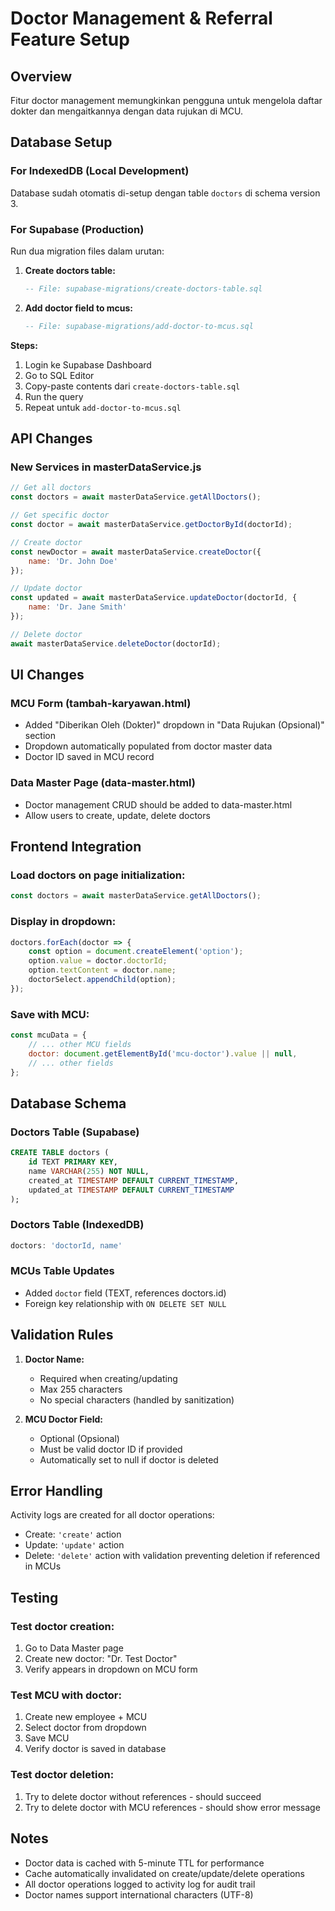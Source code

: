 # Doctor Management & Referral Feature Setup

## Overview
Fitur doctor management memungkinkan pengguna untuk mengelola daftar dokter dan mengaitkannya dengan data rujukan di MCU.

## Database Setup

### For IndexedDB (Local Development)
Database sudah otomatis di-setup dengan table `doctors` di schema version 3.

### For Supabase (Production)

Run dua migration files dalam urutan:

1. **Create doctors table:**
   ```sql
   -- File: supabase-migrations/create-doctors-table.sql
   ```

2. **Add doctor field to mcus:**
   ```sql
   -- File: supabase-migrations/add-doctor-to-mcus.sql
   ```

**Steps:**
1. Login ke Supabase Dashboard
2. Go to SQL Editor
3. Copy-paste contents dari `create-doctors-table.sql`
4. Run the query
5. Repeat untuk `add-doctor-to-mcus.sql`

## API Changes

### New Services in masterDataService.js

```javascript
// Get all doctors
const doctors = await masterDataService.getAllDoctors();

// Get specific doctor
const doctor = await masterDataService.getDoctorById(doctorId);

// Create doctor
const newDoctor = await masterDataService.createDoctor({
    name: 'Dr. John Doe'
});

// Update doctor
const updated = await masterDataService.updateDoctor(doctorId, {
    name: 'Dr. Jane Smith'
});

// Delete doctor
await masterDataService.deleteDoctor(doctorId);
```

## UI Changes

### MCU Form (tambah-karyawan.html)
- Added "Diberikan Oleh (Dokter)" dropdown in "Data Rujukan (Opsional)" section
- Dropdown automatically populated from doctor master data
- Doctor ID saved in MCU record

### Data Master Page (data-master.html)
- Doctor management CRUD should be added to data-master.html
- Allow users to create, update, delete doctors

## Frontend Integration

### Load doctors on page initialization:
```javascript
const doctors = await masterDataService.getAllDoctors();
```

### Display in dropdown:
```javascript
doctors.forEach(doctor => {
    const option = document.createElement('option');
    option.value = doctor.doctorId;
    option.textContent = doctor.name;
    doctorSelect.appendChild(option);
});
```

### Save with MCU:
```javascript
const mcuData = {
    // ... other MCU fields
    doctor: document.getElementById('mcu-doctor').value || null,
    // ... other fields
};
```

## Database Schema

### Doctors Table (Supabase)
```sql
CREATE TABLE doctors (
    id TEXT PRIMARY KEY,
    name VARCHAR(255) NOT NULL,
    created_at TIMESTAMP DEFAULT CURRENT_TIMESTAMP,
    updated_at TIMESTAMP DEFAULT CURRENT_TIMESTAMP
);
```

### Doctors Table (IndexedDB)
```javascript
doctors: 'doctorId, name'
```

### MCUs Table Updates
- Added `doctor` field (TEXT, references doctors.id)
- Foreign key relationship with `ON DELETE SET NULL`

## Validation Rules

1. **Doctor Name:**
   - Required when creating/updating
   - Max 255 characters
   - No special characters (handled by sanitization)

2. **MCU Doctor Field:**
   - Optional (Opsional)
   - Must be valid doctor ID if provided
   - Automatically set to null if doctor is deleted

## Error Handling

Activity logs are created for all doctor operations:
- Create: `'create'` action
- Update: `'update'` action
- Delete: `'delete'` action with validation preventing deletion if referenced in MCUs

## Testing

### Test doctor creation:
1. Go to Data Master page
2. Create new doctor: "Dr. Test Doctor"
3. Verify appears in dropdown on MCU form

### Test MCU with doctor:
1. Create new employee + MCU
2. Select doctor from dropdown
3. Save MCU
4. Verify doctor is saved in database

### Test doctor deletion:
1. Try to delete doctor without references - should succeed
2. Try to delete doctor with MCU references - should show error message

## Notes

- Doctor data is cached with 5-minute TTL for performance
- Cache automatically invalidated on create/update/delete operations
- All doctor operations logged to activity log for audit trail
- Doctor names support international characters (UTF-8)
